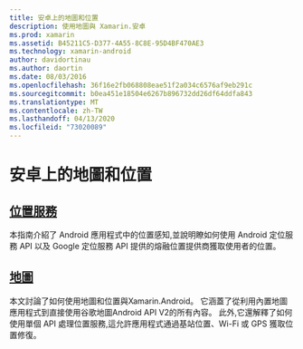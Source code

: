```yaml
---
title: 安卓上的地圖和位置
description: 使用地圖與 Xamarin.安卓
ms.prod: xamarin
ms.assetid: B45211C5-D377-4A55-8C8E-95D4BF470AE3
ms.technology: xamarin-android
author: davidortinau
ms.author: daortin
ms.date: 08/03/2016
ms.openlocfilehash: 36f16e2fb068808eae51f2a034c6576af9eb291c
ms.sourcegitcommit: b0ea451e18504e6267b896732dd26df64ddfa843
ms.translationtype: MT
ms.contentlocale: zh-TW
ms.lasthandoff: 04/13/2020
ms.locfileid: "73020089"
---
```

# <a name="maps-and-location-on-android"></a>安卓上的地圖和位置

## <a name="location-services"></a>[位置服務](~/android/platform/maps-and-location/location.md)

本指南介紹了 Android 應用程式中的位置感知,並說明瞭如何使用 Android 定位服務 API 以及 Google 定位服務 API 提供的熔融位置提供商獲取使用者的位置。

## <a name="maps"></a>[地圖](~/android/platform/maps-and-location/maps/index.md)

本文討論了如何使用地圖和位置與Xamarin.Android。 它涵蓋了從利用內置地圖應用程式到直接使用谷歌地圖Android API V2的所有內容。 此外,它還解釋了如何使用單個 API 處理位置服務,這允許應用程式通過基站位置、Wi-Fi 或 GPS 獲取位置修復。
